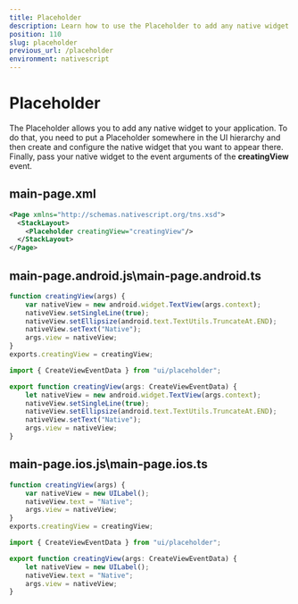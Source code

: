 ```yaml
---
title: Placeholder
description: Learn how to use the Placeholder to add any native widget to the visual tree.
position: 110
slug: placeholder
previous_url: /placeholder
environment: nativescript
---
```


# Placeholder

The Placeholder allows you to add any native widget to your application. To do that, you need to put a Placeholder somewhere in the UI hierarchy and then create and configure the native widget that you want to appear there. Finally, pass your native widget to the event arguments of the **creatingView** event.

## main-page.xml

```XML
<Page xmlns="http://schemas.nativescript.org/tns.xsd">
  <StackLayout>
    <Placeholder creatingView="creatingView"/>
  </StackLayout>
</Page>
```

## main-page.**android**.js\main-page.**android**.ts

```JavaScript
function creatingView(args) {
    var nativeView = new android.widget.TextView(args.context);
    nativeView.setSingleLine(true);
    nativeView.setEllipsize(android.text.TextUtils.TruncateAt.END);
    nativeView.setText("Native");
    args.view = nativeView;
}
exports.creatingView = creatingView;
```
```TypeScript
import { CreateViewEventData } from "ui/placeholder";

export function creatingView(args: CreateViewEventData) {
    let nativeView = new android.widget.TextView(args.context);
    nativeView.setSingleLine(true);
    nativeView.setEllipsize(android.text.TextUtils.TruncateAt.END);
    nativeView.setText("Native");
    args.view = nativeView;
}
```

## main-page.**ios**.js\main-page.**ios**.ts

```JavaScript
function creatingView(args) {
    var nativeView = new UILabel();
    nativeView.text = "Native";
    args.view = nativeView;
}
exports.creatingView = creatingView;
```
```TypeScript
import { CreateViewEventData } from "ui/placeholder";

export function creatingView(args: CreateViewEventData) {
    let nativeView = new UILabel();
    nativeView.text = "Native";
    args.view = nativeView;
}
```
